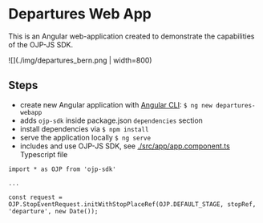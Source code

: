 # Departures Web App

This is an Angular web-application created to demonstrate the capabilities of the OJP-JS SDK.

![](./img/departures_bern.png | width=800)

## Steps

- create new Angular application with [Angular CLI](https://github.com/angular/angular-cli): `$ ng new departures-webapp`
- adds `ojp-sdk` inside package.json `dependencies` section
- install dependencies via `$ npm install`
- serve the application locally `$ ng serve`
- includes and use OJP-JS SDK, see [./src/app/app.component.ts](./src/app/app.component.ts) Typescript file
```
import * as OJP from 'ojp-sdk'

...

const request = OJP.StopEventRequest.initWithStopPlaceRef(OJP.DEFAULT_STAGE, stopRef, 'departure', new Date());
```
  


